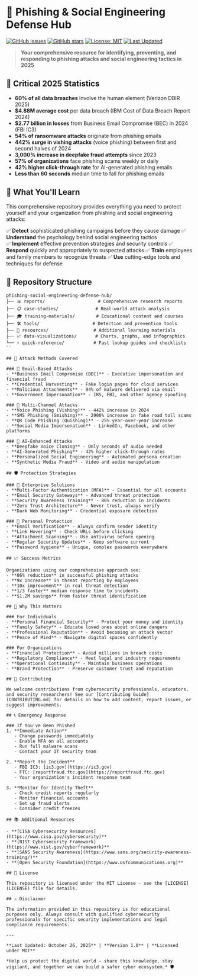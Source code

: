 # 🎣 Phishing & Social Engineering Defense Hub

[![GitHub issues](https://img.shields.io/github/issues/phishing-defense-hub/phishing-social-engineering-defense-hub)](https://github.com/phishing-defense-hub/phishing-social-engineering-defense-hub/issues)
[![GitHub stars](https://img.shields.io/github/stars/phishing-defense-hub/phishing-social-engineering-defense-hub)](https://github.com/phishing-defense-hub/phishing-social-engineering-defense-hub/stargazers)
[![License: MIT](https://img.shields.io/badge/License-MIT-yellow.svg)](https://opensource.org/licenses/MIT)
[![Last Updated](https://img.shields.io/badge/last%20updated-October%202025-blue)](https://github.com/phishing-defense-hub/phishing-social-engineering-defense-hub/commits/main)

> **Your comprehensive resource for identifying, preventing, and responding to phishing attacks and social engineering tactics in 2025**

## 🚨 Critical 2025 Statistics

- **60% of all data breaches** involve the human element (Verizon DBIR 2025)
- **$4.88M average cost** per data breach (IBM Cost of Data Breach Report 2024)
- **$2.77 billion in losses** from Business Email Compromise (BEC) in 2024 (FBI IC3)
- **54% of ransomware attacks** originate from phishing emails
- **442% surge in vishing attacks** (voice phishing) between first and second halves of 2024
- **3,000% increase in deepfake fraud attempts** since 2023
- **57% of organizations** face phishing scams weekly or daily
- **42% higher click-through rate** for AI-generated phishing emails
- **Less than 60 seconds** median time to fall for phishing emails

## 🎯 What You'll Learn

This comprehensive repository provides everything you need to protect yourself and your organization from phishing and social engineering attacks:

✅ **Detect** sophisticated phishing campaigns before they cause damage
✅ **Understand** the psychology behind social engineering tactics  
✅ **Implement** effective prevention strategies and security controls
✅ **Respond** quickly and appropriately to suspected attacks
✅ **Train** employees and family members to recognize threats
✅ **Use** cutting-edge tools and techniques for defense

## 📁 Repository Structure

```
phishing-social-engineering-defense-hub/
├── 📊 reports/                    # Comprehensive research reports
├── 📋 case-studies/              # Real-world attack analysis
├── 🎓 training-materials/        # Educational content and courses
├── 🛠️ tools/                    # Detection and prevention tools
├── 📖 resources/                 # Additional learning materials
├── 📈 data-visualizations/       # Charts, graphs, and infographics
└── ⚡ quick-reference/           # Fast lookup guides and checklists
``

## 🎯 Attack Methods Covered

### 📧 Email-Based Attacks
- **Business Email Compromise (BEC)** - Executive impersonation and financial fraud
- **Credential Harvesting** - Fake login pages for cloud services
- **Malicious Attachments** - 94% of malware delivered via email
- **Government Impersonation** - IRS, FBI, and other agency spoofing

### 📱 Multi-Channel Attacks
- **Voice Phishing (Vishing)** - 442% increase in 2024
- **SMS Phishing (Smishing)** - 2900% increase in fake road toll scams
- **QR Code Phishing (Quishing)** - 25% year-over-year increase
- **Social Media Impersonation** - LinkedIn, Facebook, and other platforms

### 🤖 AI-Enhanced Attacks
- **Deepfake Voice Cloning** - Only seconds of audio needed
- **AI-Generated Phishing** - 42% higher click-through rates
- **Personalized Social Engineering** - Automated persona creation
- **Synthetic Media Fraud** - Video and audio manipulation

## 🛡️ Protection Strategies

### 🏢 Enterprise Solutions
- **Multi-Factor Authentication (MFA)** - Essential for all accounts
- **Email Security Gateways** - Advanced threat protection
- **Security Awareness Training** - 86% reduction in incidents
- **Zero Trust Architecture** - Never trust, always verify
- **Dark Web Monitoring** - Credential exposure detection

### 👤 Personal Protection
- **Email Verification** - Always confirm sender identity
- **Link Hovering** - Check URLs before clicking
- **Attachment Scanning** - Use antivirus before opening
- **Regular Security Updates** - Keep software current
- **Password Hygiene** - Unique, complex passwords everywhere

## 📈 Success Metrics

Organizations using our comprehensive approach see:
- **86% reduction** in successful phishing attacks
- **9x increase** in threat reporting by employees
- **10x improvement** in real threat detection
- **1/3 faster** median response time to incidents
- **$1.2M savings** from faster threat identification

## 🌟 Why This Matters

### For Individuals
- **Personal Financial Security** - Protect your money and identity
- **Family Safety** - Educate loved ones about online dangers
- **Professional Reputation** - Avoid becoming an attack vector
- **Peace of Mind** - Navigate digital spaces confidently

### For Organizations
- **Financial Protection** - Avoid millions in breach costs
- **Regulatory Compliance** - Meet legal and industry requirements
- **Operational Continuity** - Maintain business operations
- **Brand Protection** - Preserve customer trust and reputation

## 🤝 Contributing

We welcome contributions from cybersecurity professionals, educators, and security researchers! See our [Contributing Guide](CONTRIBUTING.md) for details on how to add content, report issues, or suggest improvements.

## 📞 Emergency Response

### If You've Been Phished
1. **Immediate Action**
   - Change passwords immediately
   - Enable MFA on all accounts
   - Run full malware scans
   - Contact your IT security team

2. **Report the Incident**
   - FBI IC3: [ic3.gov](https://ic3.gov)
   - FTC: [reportfraud.ftc.gov](https://reportfraud.ftc.gov)
   - Your organization's incident response team

3. **Monitor for Identity Theft**
   - Check credit reports regularly
   - Monitor financial accounts
   - Set up fraud alerts
   - Consider credit freezes

## 📚 Additional Resources

- **[CISA Cybersecurity Resources](https://www.cisa.gov/cybersecurity)**
- **[NIST Cybersecurity Framework](https://www.nist.gov/cyberframework)**
- **[SANS Security Awareness](https://www.sans.org/security-awareness-training/)**
- **[Open Security Foundation](https://www.osfcommunications.org)**

## 📜 License

This repository is licensed under the MIT License - see the [LICENSE](LICENSE) file for details.

## ⚠️ Disclaimer

The information provided in this repository is for educational purposes only. Always consult with qualified cybersecurity professionals for specific security implementations and legal compliance requirements.

---

**Last Updated: October 26, 2025** | **Version 1.0** | **Licensed under MIT**

*Help us protect the digital world - share this knowledge, stay vigilant, and together we can build a safer cyber ecosystem.* 🛡️
